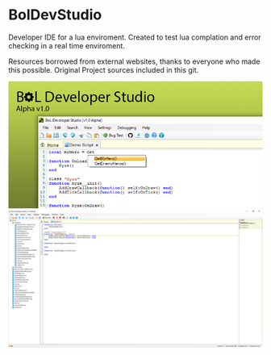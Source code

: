 # BolDevStudio

Developer IDE for a lua enviroment. Created to test lua complation and error checking in a real time enviroment.

Resources borrowed from external websites, thanks to everyone who made this possible. Original Project sources included in this git.

![alt tag](https://github.com/Celtech/BolDevStudio/blob/master/Splash.jpg)
![alt tag](https://raw.githubusercontent.com/Celtech/BolDevStudio/master/EyeCandy/Untitled-2.jpg)
